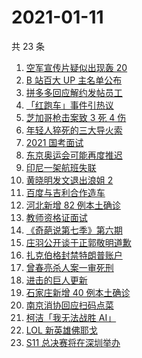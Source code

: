 # 2021-01-11

共 23 条

<!-- BEGIN -->
<!-- 最后更新时间 Mon Jan 11 2021 23:11:53 GMT+0800 (CST) -->
1. [空军宣传片疑似出现轰 20 ](https://www.zhihu.com/search?q=轰20)
1. [B 站百大 UP 主名单公布](https://www.zhihu.com/search?q=百大up主)
1. [拼多多回应解约发帖员工](https://www.zhihu.com/search?q=拼多多回应辞退)
1. [「红跑车」事件引热议](https://www.zhihu.com/search?q=红跑车)
1. [芝加哥枪击案致 3 死 4 伤](https://www.zhihu.com/search?q=芝加哥枪击)
1. [年轻人猝死的三大导火索](https://www.zhihu.com/search?q=年轻人猝死)
1. [2021 国考面试](https://www.zhihu.com/search?q=国考面试)
1. [东京奥运会可能再度推迟](https://www.zhihu.com/search?q=东京奥运会)
1. [印尼一架航班失联](https://www.zhihu.com/search?q=印尼航班失联)
1. [黄晓明发文退出浪姐 2](https://www.zhihu.com/search?q=黄晓明退出浪姐)
1. [百度与吉利合作造车](https://www.zhihu.com/search?q=百度造车)
1. [河北新增 82 例本土确诊](https://www.zhihu.com/search?q=河北新增)
1. [教师资格证面试](https://www.zhihu.com/search?q=教资面试)
1. [《奇葩说第七季》第六期](https://www.zhihu.com/search?q=奇葩说第七季)
1. [庄羽公开谈于正郭敬明道歉](https://www.zhihu.com/search?q=郭敬明道歉)
1. [扎克伯格封禁特朗普账户](https://www.zhihu.com/search?q=特朗普账号被封)
1. [曾春亮杀人案一审死刑](https://www.zhihu.com/search?q=曾春亮)
1. [进击的巨人更新](https://www.zhihu.com/search?q=进击的巨人漫画)
1. [石家庄新增 40 例本土确诊](https://www.zhihu.com/search?q=石家庄疫情)
1. [南京消协回应扫码点菜](https://www.zhihu.com/search?q=扫码点菜)
1. [柯洁「我无法战胜 AI」](https://www.zhihu.com/search?q=柯洁)
1. [LOL 新英雄佛耶戈](https://www.zhihu.com/search?q=lol新英雄)
1. [S11 总决赛将在深圳举办](https://www.zhihu.com/search?q=s11)
<!-- END -->
